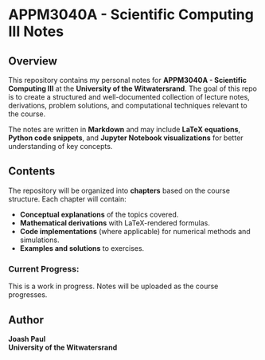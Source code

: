 # APPM3040A - Scientific Computing III Notes

## Overview

This repository contains my personal notes for **APPM3040A - Scientific Computing III** at the **University of the Witwatersrand**. The goal of this repo is to create a structured and well-documented collection of lecture notes, derivations, problem solutions, and computational techniques relevant to the course.

The notes are written in **Markdown** and may include **LaTeX equations**, **Python code snippets**, and **Jupyter Notebook visualizations** for better understanding of key concepts.

## Contents

The repository will be organized into **chapters** based on the course structure. Each chapter will contain:
- **Conceptual explanations** of the topics covered.
- **Mathematical derivations** with LaTeX-rendered formulas.
- **Code implementations** (where applicable) for numerical methods and simulations.
- **Examples and solutions** to exercises.

### Current Progress:
This is a work in progress. Notes will be uploaded as the course progresses.

## Author

**Joash Paul**  
**University of the Witwatersrand**  
